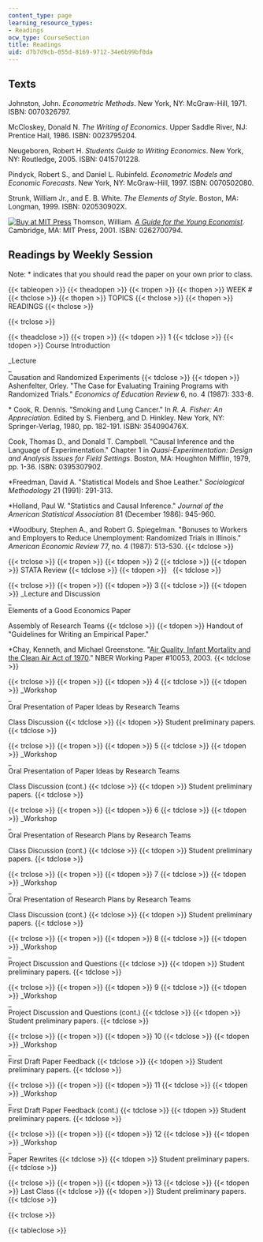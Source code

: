 ```yaml
---
content_type: page
learning_resource_types:
- Readings
ocw_type: CourseSection
title: Readings
uid: d7b7d9cb-055d-8169-9712-34e6b99bf0da
---
```


Texts
-----

Johnston, John. _Econometric Methods_. New York, NY: McGraw-Hill, 1971. ISBN: 0070326797.

McCloskey, Donald N. _The Writing of Economics_. Upper Saddle River, NJ: Prentice Hall, 1986. ISBN: 0023795204.

Neugeboren, Robert H. _Students Guide to Writing Economics_. New York, NY: Routledge, 2005. ISBN: 0415701228.

Pindyck, Robert S., and Daniel L. Rubinfeld. _Econometric Models and Economic Forecasts_. New York, NY: McGraw-Hill, 1997. ISBN: 0070502080.

Strunk, William Jr., and E. B. White. _The Elements of Style_. Boston, MA: Longman, 1999. ISBN: 020530902X.

[![Buy at MIT Press](/images/mp_logo.gif)](https://mitpress.mit.edu/0262700794) Thomson, William. [_A Guide for the Young Economist_](https://mitpress.mit.edu/0262700794). Cambridge, MA: MIT Press, 2001. ISBN: 0262700794.

Readings by Weekly Session
--------------------------

Note: \* indicates that you should read the paper on your own prior to class.

{{< tableopen >}}
{{< theadopen >}}
{{< tropen >}}
{{< thopen >}}
WEEK #
{{< thclose >}}
{{< thopen >}}
TOPICS
{{< thclose >}}
{{< thopen >}}
READINGS
{{< thclose >}}

{{< trclose >}}

{{< theadclose >}}
{{< tropen >}}
{{< tdopen >}}
1
{{< tdclose >}}
{{< tdopen >}}
Course Introduction  
  
_Lecture  
_  
Causation and Randomized Experiments
{{< tdclose >}}
{{< tdopen >}}
Ashenfelter, Orley. "The Case for Evaluating Training Programs with Randomized Trials." _Economics of Education Review_ 6, no. 4 (1987): 333-8.  
  
\* Cook, R. Dennis. "Smoking and Lung Cancer." In _R. A. Fisher: An Appreciation_. Edited by S. Fienberg, and D. Hinkley. New York, NY: Springer-Verlag, 1980, pp. 182-191. ISBN: 354090476X.  
  
Cook, Thomas D., and Donald T. Campbell. "Causal Inference and the Language of Experimentation." Chapter 1 in _Quasi-Experimentation: Design and Analysis Issues for Field Settings_. Boston, MA: Houghton Mifflin, 1979, pp. 1-36. ISBN: 0395307902.  
  
\*Freedman, David A. "Statistical Models and Shoe Leather." _Sociological Methodology_ 21 (1991): 291-313.  
  
\*Holland, Paul W. "Statistics and Causal Inference." _Journal of the American Statistical Association_ 81 (December 1986): 945-960.  
  
\*Woodbury, Stephen A., and Robert G. Spiegelman. "Bonuses to Workers and Employers to Reduce Unemployment: Randomized Trials in Illinois." _American Economic Review_ 77, no. 4 (1987): 513-530.
{{< tdclose >}}

{{< trclose >}}
{{< tropen >}}
{{< tdopen >}}
2
{{< tdclose >}}
{{< tdopen >}}
STATA Review
{{< tdclose >}}
{{< tdopen >}}
 
{{< tdclose >}}

{{< trclose >}}
{{< tropen >}}
{{< tdopen >}}
3
{{< tdclose >}}
{{< tdopen >}}
_Lecture and Discussion  
_  
Elements of a Good Economics Paper  
  
Assembly of Research Teams
{{< tdclose >}}
{{< tdopen >}}
Handout of "Guidelines for Writing an Empirical Paper."  
  
\*Chay, Kenneth, and Michael Greenstone. "[Air Quality, Infant Mortality and the Clean Air Act of 1970](http://economics.mit.edu/faculty/mgreenst/papers)." NBER Working Paper #10053, 2003.
{{< tdclose >}}

{{< trclose >}}
{{< tropen >}}
{{< tdopen >}}
4
{{< tdclose >}}
{{< tdopen >}}
_Workshop  
_  
Oral Presentation of Paper Ideas by Research Teams  
  
Class Discussion
{{< tdclose >}}
{{< tdopen >}}
Student preliminary papers.
{{< tdclose >}}

{{< trclose >}}
{{< tropen >}}
{{< tdopen >}}
5
{{< tdclose >}}
{{< tdopen >}}
_Workshop  
_  
Oral Presentation of Paper Ideas by Research Teams  
  
Class Discussion (cont.)
{{< tdclose >}}
{{< tdopen >}}
Student preliminary papers.
{{< tdclose >}}

{{< trclose >}}
{{< tropen >}}
{{< tdopen >}}
6
{{< tdclose >}}
{{< tdopen >}}
_Workshop  
_  
Oral Presentation of Research Plans by Research Teams  
  
Class Discussion (cont.)
{{< tdclose >}}
{{< tdopen >}}
Student preliminary papers.
{{< tdclose >}}

{{< trclose >}}
{{< tropen >}}
{{< tdopen >}}
7
{{< tdclose >}}
{{< tdopen >}}
_Workshop  
_  
Oral Presentation of Research Plans by Research Teams  
  
Class Discussion (cont.)
{{< tdclose >}}
{{< tdopen >}}
Student preliminary papers.
{{< tdclose >}}

{{< trclose >}}
{{< tropen >}}
{{< tdopen >}}
8
{{< tdclose >}}
{{< tdopen >}}
_Workshop  
_  
Project Discussion and Questions
{{< tdclose >}}
{{< tdopen >}}
Student preliminary papers.
{{< tdclose >}}

{{< trclose >}}
{{< tropen >}}
{{< tdopen >}}
9
{{< tdclose >}}
{{< tdopen >}}
_Workshop  
_  
Project Discussion and Questions (cont.)
{{< tdclose >}}
{{< tdopen >}}
Student preliminary papers.
{{< tdclose >}}

{{< trclose >}}
{{< tropen >}}
{{< tdopen >}}
10
{{< tdclose >}}
{{< tdopen >}}
_Workshop  
_  
First Draft Paper Feedback
{{< tdclose >}}
{{< tdopen >}}
Student preliminary papers.
{{< tdclose >}}

{{< trclose >}}
{{< tropen >}}
{{< tdopen >}}
11
{{< tdclose >}}
{{< tdopen >}}
_Workshop  
_  
First Draft Paper Feedback (cont.)
{{< tdclose >}}
{{< tdopen >}}
Student preliminary papers.
{{< tdclose >}}

{{< trclose >}}
{{< tropen >}}
{{< tdopen >}}
12
{{< tdclose >}}
{{< tdopen >}}
_Workshop  
_  
Paper Rewrites
{{< tdclose >}}
{{< tdopen >}}
Student preliminary papers.
{{< tdclose >}}

{{< trclose >}}
{{< tropen >}}
{{< tdopen >}}
13
{{< tdclose >}}
{{< tdopen >}}
Last Class
{{< tdclose >}}
{{< tdopen >}}
Student preliminary papers.
{{< tdclose >}}

{{< trclose >}}

{{< tableclose >}}